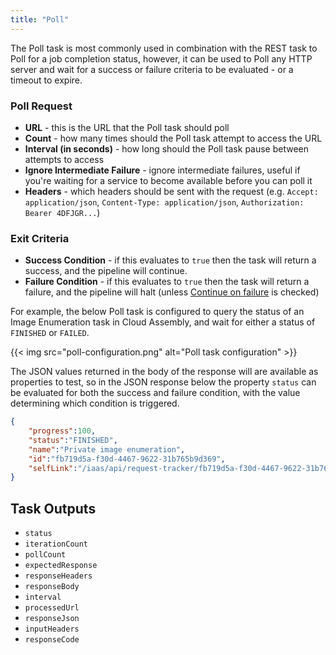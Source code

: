 ```yaml
---
title: "Poll"
---
```


The Poll task is most commonly used in combination with the REST task to Poll for a job completion status, however, it can be used to Poll any HTTP server and wait for a success or failure criteria to be evaluated - or a timeout to expire.

### Poll Request
* **URL** - this is the URL that the Poll task should poll
* **Count** - how many times should the Poll task attempt to access the URL
* **Interval (in seconds)** - how long should the Poll task pause between attempts to access
* **Ignore Intermediate Failure** - ignore intermediate failures, useful if you're waiting for a service to become available before you can poll it
* **Headers** - which headers should be sent with the request (e.g. `Accept: application/json`, `Content-Type: application/json`, `Authorization: Bearer 4DFJGR...`)

### Exit Criteria

* **Success Condition** - if this evaluates to `true` then the task will return a success, and the pipeline will continue.
* **Failure Condition** - if this evaluates to `true` then the task will return a failure, and the pipeline will halt (unless [Continue on failure](/pipelines/tasks/#precondition-and-continue-on-failure) is checked)

For example, the below Poll task is configured to query the status of an Image Enumeration task in Cloud Assembly, and wait for either a status of `FINISHED` or `FAILED`. 

{{< img src="poll-configuration.png" alt="Poll task configuration" >}}

The JSON values returned in the body of the response will are available as properties to test, so in the JSON response below the property `status` can be evaluated for both the success and failure condition, with the value determining which condition is triggered.

```json
{
    "progress":100,
    "status":"FINISHED",
    "name":"Private image enumeration",
    "id":"fb719d5a-f30d-4467-9622-31b765b9d369",
    "selfLink":"/iaas/api/request-tracker/fb719d5a-f30d-4467-9622-31b765b9d369"
}
```

## Task Outputs
* `status`
* `iterationCount`
* `pollCount`
* `expectedResponse`
* `responseHeaders`
* `responseBody`
* `interval`
* `processedUrl`
* `responseJson`
* `inputHeaders`
* `responseCode`